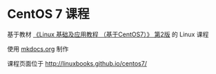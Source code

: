 # CentOS 7 课程

基于教材 [《Linux 基础及应用教程 （基于CentOS7）》 第2版](http://www.cmpedu.com/book/book%21webDetails.do?book_id=2053472) 的 Linux 课程


使用 [mkdocs.org](http://mkdocs.org) 制作


课程页面位于 <http://linuxbooks.github.io/centos7/>


